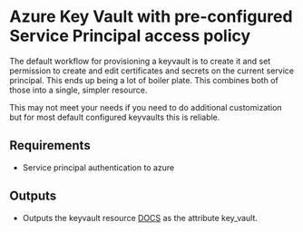 # Azure Key Vault with pre-configured Service Principal access policy

The default workflow for provisioning a keyvault is to create it and set permission to create and edit certificates and secrets on the current service principal. This ends up being a lot of boiler plate. This combines both of those into a single, simpler resource.

This may not meet your needs if you need to do additional customization but for most default configured keyvaults this is reliable.

## Requirements

- Service principal authentication to azure

## Outputs

- Outputs the keyvault resource [DOCS](https://www.terraform.io/docs/providers/azurerm/r/key_vault.html) as the attribute key_vault.
